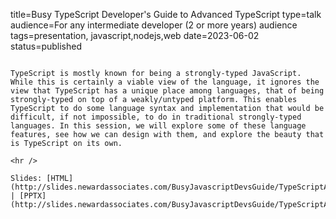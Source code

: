 title=Busy TypeScript Developer's Guide to Advanced TypeScript
type=talk
audience=For any intermediate developer (2 or more years) audience
tags=presentation, javascript,nodejs,web
date=2023-06-02
status=published
~~~~~~

TypeScript is mostly known for being a strongly-typed JavaScript. While this is certainly a viable view of the language, it ignores the view that TypeScript has a unique place among languages, that of being strongly-typed on top of a weakly/untyped platform. This enables TypeScript to do some language syntax and implementation that would be difficult, if not impossible, to do in traditional strongly-typed languages. In this session, we will explore some of these language features, see how we can design with them, and explore the beauty that is TypeScript on its own.
    
<hr />

Slides: [HTML](http://slides.newardassociates.com/BusyJavascriptDevsGuide/TypeScriptAdvanced.html) | [PPTX](http://slides.newardassociates.com/BusyJavascriptDevsGuide/TypeScriptAdvanced.pptx)
